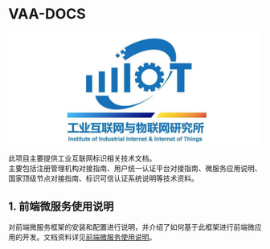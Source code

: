 # VAA-DOCS
  
![Alt text](./resourse/iiit.jpg)  
  
  此项目主要提供工业互联网标识相关技术文档。  
主要包括注册管理机构对接指南、用户统一认证平台对接指南、微服务应用说明、国家顶级节点对接指南、标识可信认证系统说明等技术资料。
## 1. 前端微服务使用说明
  对前端微服务框架的安装和配置进行说明，并介绍了如何基于此框架进行前端微应用的开发。文档资料详见[前端微服务使用说明](./前端微服务使用说明/前端微服务使用说明.md)。
